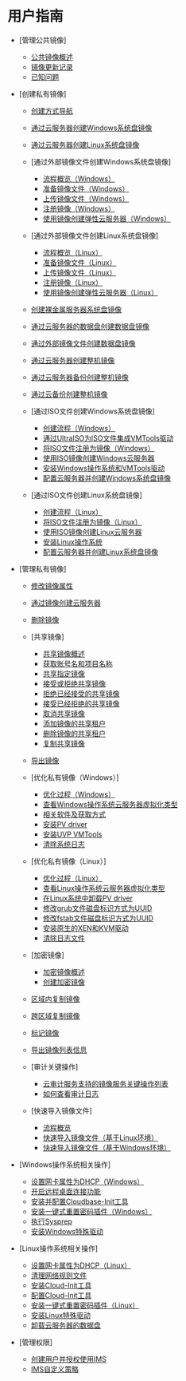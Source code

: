 # 用户指南

-   [管理公共镜像]
    -   [公共镜像概述](公共镜像概述.md)
    -   [镜像更新记录](镜像更新记录.md)
    -   [已知问题](已知问题.md)

-   [创建私有镜像]
    -   [创建方式导航](创建方式导航.md)
    -   [通过云服务器创建Windows系统盘镜像](通过云服务器创建Windows系统盘镜像.md)
    -   [通过云服务器创建Linux系统盘镜像](通过云服务器创建Linux系统盘镜像.md)
    -   [通过外部镜像文件创建Windows系统盘镜像]
        -   [流程概览（Windows）](流程概览（Windows）.md)
        -   [准备镜像文件（Windows）](准备镜像文件（Windows）.md)
        -   [上传镜像文件（Windows）](上传镜像文件（Windows）.md)
        -   [注册镜像（Windows）](注册镜像（Windows）.md)
        -   [使用镜像创建弹性云服务器（Windows）](使用镜像创建弹性云服务器（Windows）.md)

    -   [通过外部镜像文件创建Linux系统盘镜像]
        -   [流程概览（Linux）](流程概览（Linux）.md)
        -   [准备镜像文件（Linux）](准备镜像文件（Linux）.md)
        -   [上传镜像文件（Linux）](上传镜像文件（Linux）.md)
        -   [注册镜像（Linux）](注册镜像（Linux）.md)
        -   [使用镜像创建弹性云服务器（Linux）](使用镜像创建弹性云服务器（Linux）.md)

    -   [创建裸金属服务器系统盘镜像](创建裸金属服务器系统盘镜像.md)
    -   [通过云服务器的数据盘创建数据盘镜像](通过云服务器的数据盘创建数据盘镜像.md)
    -   [通过外部镜像文件创建数据盘镜像](通过外部镜像文件创建数据盘镜像.md)
    -   [通过云服务器创建整机镜像](通过云服务器创建整机镜像.md)
    -   [通过云服务器备份创建整机镜像](通过云服务器备份创建整机镜像.md)
    -   [通过云备份创建整机镜像](通过云备份创建整机镜像.md)
    -   [通过ISO文件创建Windows系统盘镜像]
        -   [创建流程（Windows）](创建流程（Windows）.md)
        -   [通过UltraISO为ISO文件集成VMTools驱动](通过UltraISO为ISO文件集成VMTools驱动.md)
        -   [将ISO文件注册为镜像（Windows）](将ISO文件注册为镜像（Windows）.md)
        -   [使用ISO镜像创建Windows云服务器](使用ISO镜像创建Windows云服务器.md)
        -   [安装Windows操作系统和VMTools驱动](安装Windows操作系统和VMTools驱动.md)
        -   [配置云服务器并创建Windows系统盘镜像](配置云服务器并创建Windows系统盘镜像.md)

    -   [通过ISO文件创建Linux系统盘镜像]
        -   [创建流程（Linux）](创建流程（Linux）.md)
        -   [将ISO文件注册为镜像（Linux）](将ISO文件注册为镜像（Linux）.md)
        -   [使用ISO镜像创建Linux云服务器](使用ISO镜像创建Linux云服务器.md)
        -   [安装Linux操作系统](安装Linux操作系统.md)
        -   [配置云服务器并创建Linux系统盘镜像](配置云服务器并创建Linux系统盘镜像.md)


-   [管理私有镜像]
    -   [修改镜像属性](修改镜像属性.md)
    -   [通过镜像创建云服务器](通过镜像创建云服务器.md)
    -   [删除镜像](删除镜像.md)
    -   [共享镜像]
        -   [共享镜像概述](共享镜像概述.md)
        -   [获取账号名和项目名称](获取账号名和项目名称.md)
        -   [共享指定镜像](共享指定镜像.md)
        -   [接受或拒绝共享镜像](接受或拒绝共享镜像.md)
        -   [拒绝已经接受的共享镜像](拒绝已经接受的共享镜像.md)
        -   [接受已经拒绝的共享镜像](接受已经拒绝的共享镜像.md)
        -   [取消共享镜像](取消共享镜像.md)
        -   [添加镜像的共享租户](添加镜像的共享租户.md)
        -   [删除镜像的共享租户](删除镜像的共享租户.md)
        -   [复制共享镜像](复制共享镜像.md)

    -   [导出镜像](导出镜像.md)
    -   [优化私有镜像（Windows）]
        -   [优化过程（Windows）](优化过程（Windows）.md)
        -   [查看Windows操作系统云服务器虚拟化类型](查看Windows操作系统云服务器虚拟化类型.md)
        -   [相关软件及获取方式](相关软件及获取方式.md)
        -   [安装PV driver](安装PV-driver.md)
        -   [安装UVP VMTools](安装UVP-VMTools.md)
        -   [清除系统日志](清除系统日志.md)

    -   [优化私有镜像（Linux）]
        -   [优化过程（Linux）](优化过程（Linux）.md)
        -   [查看Linux操作系统云服务器虚拟化类型](查看Linux操作系统云服务器虚拟化类型.md)
        -   [在Linux系统中卸载PV driver](在Linux系统中卸载PV-driver.md)
        -   [修改grub文件磁盘标识方式为UUID](修改grub文件磁盘标识方式为UUID.md)
        -   [修改fstab文件磁盘标识方式为UUID](修改fstab文件磁盘标识方式为UUID.md)
        -   [安装原生的XEN和KVM驱动](安装原生的XEN和KVM驱动.md)
        -   [清除日志文件](清除日志文件.md)

    -   [加密镜像]
        -   [加密镜像概述](加密镜像概述.md)
        -   [创建加密镜像](创建加密镜像.md)

    -   [区域内复制镜像](区域内复制镜像.md)
    -   [跨区域复制镜像](跨区域复制镜像.md)
    -   [标记镜像](标记镜像.md)
    -   [导出镜像列表信息](导出镜像列表信息.md)
    -   [审计关键操作]
        -   [云审计服务支持的镜像服务关键操作列表](云审计服务支持的镜像服务关键操作列表.md)
        -   [如何查看审计日志](如何查看审计日志.md)

    -   [快速导入镜像文件]
        -   [流程概览](流程概览.md)
        -   [快速导入镜像文件（基于Linux环境）](快速导入镜像文件（基于Linux环境）.md)
        -   [快速导入镜像文件（基于Windows环境）](快速导入镜像文件（基于Windows环境）.md)


-   [Windows操作系统相关操作]
    -   [设置网卡属性为DHCP（Windows）](设置网卡属性为DHCP（Windows）.md)
    -   [开启远程桌面连接功能](开启远程桌面连接功能.md)
    -   [安装并配置Cloudbase-Init工具](安装并配置Cloudbase-Init工具.md)
    -   [安装一键式重置密码插件（Windows）](安装一键式重置密码插件（Windows）.md)
    -   [执行Sysprep](执行Sysprep.md)
    -   [安装Windows特殊驱动](安装Windows特殊驱动.md)

-   [Linux操作系统相关操作]
    -   [设置网卡属性为DHCP（Linux）](设置网卡属性为DHCP（Linux）.md)
    -   [清理网络规则文件](清理网络规则文件.md)
    -   [安装Cloud-Init工具](安装Cloud-Init工具.md)
    -   [配置Cloud-Init工具](配置Cloud-Init工具.md)
    -   [安装一键式重置密码插件（Linux）](安装一键式重置密码插件（Linux）.md)
    -   [安装Linux特殊驱动](安装Linux特殊驱动.md)
    -   [卸载云服务器的数据盘](卸载云服务器的数据盘.md)

-   [管理权限]
    -   [创建用户并授权使用IMS](创建用户并授权使用IMS.md)
    -   [IMS自定义策略](IMS自定义策略.md)


